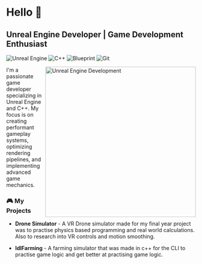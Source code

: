 # Hello 👋
## Unreal Engine Developer | Game Development Enthusiast

![Unreal Engine](https://img.shields.io/badge/Unreal%20Engine-%23313131.svg?style=for-the-badge&logo=unrealengine&logoColor=white)
![C++](https://img.shields.io/badge/C++-%2300599C.svg?style=for-the-badge&logo=c%2B%2B&logoColor=white)
![Blueprint](https://img.shields.io/badge/Blueprint-%23137CBD.svg?style=for-the-badge&logo=blueprint&logoColor=white)
![Git](https://img.shields.io/badge/Git-%23F05033.svg?style=for-the-badge&logo=git&logoColor=white)

<img align="right" alt="Unreal Engine Development" width="400" src="https://media3.giphy.com/media/v1.Y2lkPTc5MGI3NjExNDUwZWk4dTZqajQ2djhhb2dxcGF2dnBubmE5cWluNDQ3eGlyaG5rNyZlcD12MV9pbnRlcm5hbF9naWZfYnlfaWQmY3Q9Zw/zWs1QFtBkzMLE7B04A/giphy.gif">

I'm a passionate game developer specializing in Unreal Engine and C++. My focus is on creating performant gameplay systems, optimizing rendering pipelines, and implementing advanced game mechanics.

### 🎮 My Projects

- **Drone Simulator** - A VR Drone simulator made for my final year project was to practise
  physics based programming and real world calculations. Also to research into VR controls
  and motion smoothing.

- **IdlFarming** - A farming simulator that was made in c++ for the CLI to practise game logic and get better
  at practising game logic. 
